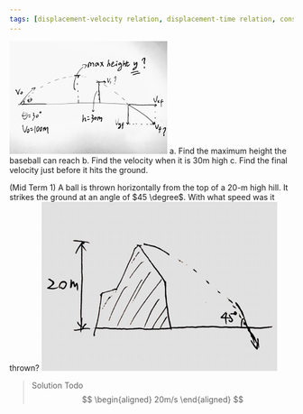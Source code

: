 ```yaml
---
tags: [displacement-velocity relation, displacement-time relation, constant acceleration, gravity, initial velocity, final velocity, kinematic equation, 2-D motion]
---
```


![Graph 1](../assets/quiz0129_baseball.PNG)
a. Find the maximum height the baseball can reach
b. Find the velocity when it is 30m high
c. Find the final velocity just before it hits the ground.

(Mid Term 1) A ball is thrown horizontally from the top of a 20-m high hill. It strikes the ground at an angle of $45 \degree$. With what speed was it thrown?
![Graph](../assets/ball_thrown_from_hill.PNG)
>Solution
Todo
$$
\begin{aligned}
20m/s
\end{aligned}
$$

